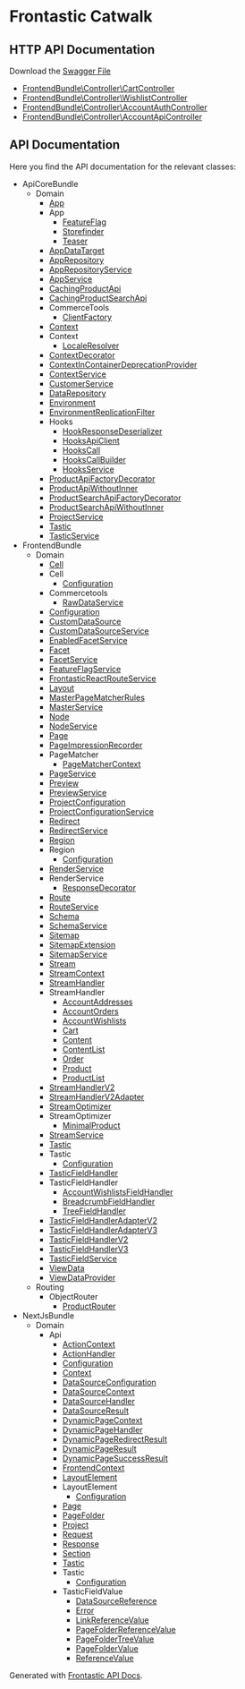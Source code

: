 # Frontastic Catwalk

## HTTP API Documentation

Download the [Swagger File](swagger.yml)

* [FrontendBundle\Controller\CartController](php/FrontendBundle/Controller/CartController.rest.md)
* [FrontendBundle\Controller\WishlistController](php/FrontendBundle/Controller/WishlistController.rest.md)
* [FrontendBundle\Controller\AccountAuthController](php/FrontendBundle/Controller/AccountAuthController.rest.md)
* [FrontendBundle\Controller\AccountApiController](php/FrontendBundle/Controller/AccountApiController.rest.md)

##  API Documentation

Here you find the API documentation for the relevant classes:

* ApiCoreBundle
  * Domain
    * [App](php/ApiCoreBundle/Domain/App.md)
    * App
      * [FeatureFlag](php/ApiCoreBundle/Domain/App/FeatureFlag.md)
      * [Storefinder](php/ApiCoreBundle/Domain/App/Storefinder.md)
      * [Teaser](php/ApiCoreBundle/Domain/App/Teaser.md)
    * [AppDataTarget](php/ApiCoreBundle/Domain/AppDataTarget.md)
    * [AppRepository](php/ApiCoreBundle/Domain/AppRepository.md)
    * [AppRepositoryService](php/ApiCoreBundle/Domain/AppRepositoryService.md)
    * [AppService](php/ApiCoreBundle/Domain/AppService.md)
    * [CachingProductApi](php/ApiCoreBundle/Domain/CachingProductApi.md)
    * [CachingProductSearchApi](php/ApiCoreBundle/Domain/CachingProductSearchApi.md)
    * CommerceTools
      * [ClientFactory](php/ApiCoreBundle/Domain/CommerceTools/ClientFactory.md)
    * [Context](php/ApiCoreBundle/Domain/Context.md)
    * Context
      * [LocaleResolver](php/ApiCoreBundle/Domain/Context/LocaleResolver.md)
    * [ContextDecorator](php/ApiCoreBundle/Domain/ContextDecorator.md)
    * [ContextInContainerDeprecationProvider](php/ApiCoreBundle/Domain/ContextInContainerDeprecationProvider.md)
    * [ContextService](php/ApiCoreBundle/Domain/ContextService.md)
    * [CustomerService](php/ApiCoreBundle/Domain/CustomerService.md)
    * [DataRepository](php/ApiCoreBundle/Domain/DataRepository.md)
    * [Environment](php/ApiCoreBundle/Domain/Environment.md)
    * [EnvironmentReplicationFilter](php/ApiCoreBundle/Domain/EnvironmentReplicationFilter.md)
    * Hooks
      * [HookResponseDeserializer](php/ApiCoreBundle/Domain/Hooks/HookResponseDeserializer.md)
      * [HooksApiClient](php/ApiCoreBundle/Domain/Hooks/HooksApiClient.md)
      * [HooksCall](php/ApiCoreBundle/Domain/Hooks/HooksCall.md)
      * [HooksCallBuilder](php/ApiCoreBundle/Domain/Hooks/HooksCallBuilder.md)
      * [HooksService](php/ApiCoreBundle/Domain/Hooks/HooksService.md)
    * [ProductApiFactoryDecorator](php/ApiCoreBundle/Domain/ProductApiFactoryDecorator.md)
    * [ProductApiWithoutInner](php/ApiCoreBundle/Domain/ProductApiWithoutInner.md)
    * [ProductSearchApiFactoryDecorator](php/ApiCoreBundle/Domain/ProductSearchApiFactoryDecorator.md)
    * [ProductSearchApiWithoutInner](php/ApiCoreBundle/Domain/ProductSearchApiWithoutInner.md)
    * [ProjectService](php/ApiCoreBundle/Domain/ProjectService.md)
    * [Tastic](php/ApiCoreBundle/Domain/Tastic.md)
    * [TasticService](php/ApiCoreBundle/Domain/TasticService.md)
* FrontendBundle
  * Domain
    * [Cell](php/FrontendBundle/Domain/Cell.md)
    * Cell
      * [Configuration](php/FrontendBundle/Domain/Cell/Configuration.md)
    * Commercetools
      * [RawDataService](php/FrontendBundle/Domain/Commercetools/RawDataService.md)
    * [Configuration](php/FrontendBundle/Domain/Configuration.md)
    * [CustomDataSource](php/FrontendBundle/Domain/CustomDataSource.md)
    * [CustomDataSourceService](php/FrontendBundle/Domain/CustomDataSourceService.md)
    * [EnabledFacetService](php/FrontendBundle/Domain/EnabledFacetService.md)
    * [Facet](php/FrontendBundle/Domain/Facet.md)
    * [FacetService](php/FrontendBundle/Domain/FacetService.md)
    * [FeatureFlagService](php/FrontendBundle/Domain/FeatureFlagService.md)
    * [FrontasticReactRouteService](php/FrontendBundle/Domain/FrontasticReactRouteService.md)
    * [Layout](php/FrontendBundle/Domain/Layout.md)
    * [MasterPageMatcherRules](php/FrontendBundle/Domain/MasterPageMatcherRules.md)
    * [MasterService](php/FrontendBundle/Domain/MasterService.md)
    * [Node](php/FrontendBundle/Domain/Node.md)
    * [NodeService](php/FrontendBundle/Domain/NodeService.md)
    * [Page](php/FrontendBundle/Domain/Page.md)
    * [PageImpressionRecorder](php/FrontendBundle/Domain/PageImpressionRecorder.md)
    * PageMatcher
      * [PageMatcherContext](php/FrontendBundle/Domain/PageMatcher/PageMatcherContext.md)
    * [PageService](php/FrontendBundle/Domain/PageService.md)
    * [Preview](php/FrontendBundle/Domain/Preview.md)
    * [PreviewService](php/FrontendBundle/Domain/PreviewService.md)
    * [ProjectConfiguration](php/FrontendBundle/Domain/ProjectConfiguration.md)
    * [ProjectConfigurationService](php/FrontendBundle/Domain/ProjectConfigurationService.md)
    * [Redirect](php/FrontendBundle/Domain/Redirect.md)
    * [RedirectService](php/FrontendBundle/Domain/RedirectService.md)
    * [Region](php/FrontendBundle/Domain/Region.md)
    * Region
      * [Configuration](php/FrontendBundle/Domain/Region/Configuration.md)
    * [RenderService](php/FrontendBundle/Domain/RenderService.md)
    * RenderService
      * [ResponseDecorator](php/FrontendBundle/Domain/RenderService/ResponseDecorator.md)
    * [Route](php/FrontendBundle/Domain/Route.md)
    * [RouteService](php/FrontendBundle/Domain/RouteService.md)
    * [Schema](php/FrontendBundle/Domain/Schema.md)
    * [SchemaService](php/FrontendBundle/Domain/SchemaService.md)
    * [Sitemap](php/FrontendBundle/Domain/Sitemap.md)
    * [SitemapExtension](php/FrontendBundle/Domain/SitemapExtension.md)
    * [SitemapService](php/FrontendBundle/Domain/SitemapService.md)
    * [Stream](php/FrontendBundle/Domain/Stream.md)
    * [StreamContext](php/FrontendBundle/Domain/StreamContext.md)
    * [StreamHandler](php/FrontendBundle/Domain/StreamHandler.md)
    * StreamHandler
      * [AccountAddresses](php/FrontendBundle/Domain/StreamHandler/AccountAddresses.md)
      * [AccountOrders](php/FrontendBundle/Domain/StreamHandler/AccountOrders.md)
      * [AccountWishlists](php/FrontendBundle/Domain/StreamHandler/AccountWishlists.md)
      * [Cart](php/FrontendBundle/Domain/StreamHandler/Cart.md)
      * [Content](php/FrontendBundle/Domain/StreamHandler/Content.md)
      * [ContentList](php/FrontendBundle/Domain/StreamHandler/ContentList.md)
      * [Order](php/FrontendBundle/Domain/StreamHandler/Order.md)
      * [Product](php/FrontendBundle/Domain/StreamHandler/Product.md)
      * [ProductList](php/FrontendBundle/Domain/StreamHandler/ProductList.md)
    * [StreamHandlerV2](php/FrontendBundle/Domain/StreamHandlerV2.md)
    * [StreamHandlerV2Adapter](php/FrontendBundle/Domain/StreamHandlerV2Adapter.md)
    * [StreamOptimizer](php/FrontendBundle/Domain/StreamOptimizer.md)
    * StreamOptimizer
      * [MinimalProduct](php/FrontendBundle/Domain/StreamOptimizer/MinimalProduct.md)
    * [StreamService](php/FrontendBundle/Domain/StreamService.md)
    * [Tastic](php/FrontendBundle/Domain/Tastic.md)
    * Tastic
      * [Configuration](php/FrontendBundle/Domain/Tastic/Configuration.md)
    * [TasticFieldHandler](php/FrontendBundle/Domain/TasticFieldHandler.md)
    * TasticFieldHandler
      * [AccountWishlistsFieldHandler](php/FrontendBundle/Domain/TasticFieldHandler/AccountWishlistsFieldHandler.md)
      * [BreadcrumbFieldHandler](php/FrontendBundle/Domain/TasticFieldHandler/BreadcrumbFieldHandler.md)
      * [TreeFieldHandler](php/FrontendBundle/Domain/TasticFieldHandler/TreeFieldHandler.md)
    * [TasticFieldHandlerAdapterV2](php/FrontendBundle/Domain/TasticFieldHandlerAdapterV2.md)
    * [TasticFieldHandlerAdapterV3](php/FrontendBundle/Domain/TasticFieldHandlerAdapterV3.md)
    * [TasticFieldHandlerV2](php/FrontendBundle/Domain/TasticFieldHandlerV2.md)
    * [TasticFieldHandlerV3](php/FrontendBundle/Domain/TasticFieldHandlerV3.md)
    * [TasticFieldService](php/FrontendBundle/Domain/TasticFieldService.md)
    * [ViewData](php/FrontendBundle/Domain/ViewData.md)
    * [ViewDataProvider](php/FrontendBundle/Domain/ViewDataProvider.md)
  * Routing
    * ObjectRouter
      * [ProductRouter](php/FrontendBundle/Routing/ObjectRouter/ProductRouter.md)
* NextJsBundle
  * Domain
    * Api
      * [ActionContext](php/NextJsBundle/Domain/Api/ActionContext.md)
      * [ActionHandler](php/NextJsBundle/Domain/Api/ActionHandler.md)
      * [Configuration](php/NextJsBundle/Domain/Api/Configuration.md)
      * [Context](php/NextJsBundle/Domain/Api/Context.md)
      * [DataSourceConfiguration](php/NextJsBundle/Domain/Api/DataSourceConfiguration.md)
      * [DataSourceContext](php/NextJsBundle/Domain/Api/DataSourceContext.md)
      * [DataSourceHandler](php/NextJsBundle/Domain/Api/DataSourceHandler.md)
      * [DataSourceResult](php/NextJsBundle/Domain/Api/DataSourceResult.md)
      * [DynamicPageContext](php/NextJsBundle/Domain/Api/DynamicPageContext.md)
      * [DynamicPageHandler](php/NextJsBundle/Domain/Api/DynamicPageHandler.md)
      * [DynamicPageRedirectResult](php/NextJsBundle/Domain/Api/DynamicPageRedirectResult.md)
      * [DynamicPageResult](php/NextJsBundle/Domain/Api/DynamicPageResult.md)
      * [DynamicPageSuccessResult](php/NextJsBundle/Domain/Api/DynamicPageSuccessResult.md)
      * [FrontendContext](php/NextJsBundle/Domain/Api/FrontendContext.md)
      * [LayoutElement](php/NextJsBundle/Domain/Api/LayoutElement.md)
      * LayoutElement
        * [Configuration](php/NextJsBundle/Domain/Api/LayoutElement/Configuration.md)
      * [Page](php/NextJsBundle/Domain/Api/Page.md)
      * [PageFolder](php/NextJsBundle/Domain/Api/PageFolder.md)
      * [Project](php/NextJsBundle/Domain/Api/Project.md)
      * [Request](php/NextJsBundle/Domain/Api/Request.md)
      * [Response](php/NextJsBundle/Domain/Api/Response.md)
      * [Section](php/NextJsBundle/Domain/Api/Section.md)
      * [Tastic](php/NextJsBundle/Domain/Api/Tastic.md)
      * Tastic
        * [Configuration](php/NextJsBundle/Domain/Api/Tastic/Configuration.md)
      * TasticFieldValue
        * [DataSourceReference](php/NextJsBundle/Domain/Api/TasticFieldValue/DataSourceReference.md)
        * [Error](php/NextJsBundle/Domain/Api/TasticFieldValue/Error.md)
        * [LinkReferenceValue](php/NextJsBundle/Domain/Api/TasticFieldValue/LinkReferenceValue.md)
        * [PageFolderReferenceValue](php/NextJsBundle/Domain/Api/TasticFieldValue/PageFolderReferenceValue.md)
        * [PageFolderTreeValue](php/NextJsBundle/Domain/Api/TasticFieldValue/PageFolderTreeValue.md)
        * [PageFolderValue](php/NextJsBundle/Domain/Api/TasticFieldValue/PageFolderValue.md)
        * [ReferenceValue](php/NextJsBundle/Domain/Api/TasticFieldValue/ReferenceValue.md)


Generated with [Frontastic API Docs](https://github.com/FrontasticGmbH/apidocs).
